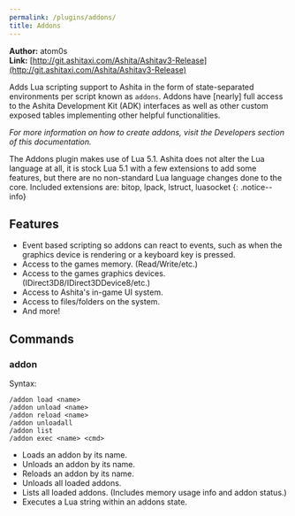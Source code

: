 ```yaml
---
permalink: /plugins/addons/
title: Addons
---
```


**Author:** atom0s<br/>
**Link:** [http://git.ashitaxi.com/Ashita/Ashitav3-Release](http://git.ashitaxi.com/Ashita/Ashitav3-Release)

Adds Lua scripting support to Ashita in the form of state-separated environments per script known as `addons`. Addons have [nearly] full access to the Ashita Development Kit (ADK) interfaces as well as other custom exposed tables implementing other helpful functionalities.

_For more information on how to create addons, visit the Developers section of this documentation._

The Addons plugin makes use of Lua 5.1. Ashita does not alter the Lua language at all, it is stock Lua 5.1 with a few extensions to add some features, but there are no non-standard Lua language changes done to the core. Included extensions are: bitop, lpack, lstruct, luasocket
{: .notice--info}

## Features

  * Event based scripting so addons can react to events, such as when the graphics device is rendering or a keyboard key is pressed.
  * Access to the games memory. (Read/Write/etc.)
  * Access to the games graphics devices. (IDirect3D8/IDirect3DDevice8/etc.)
  * Access to Ashita's in-game UI system.
  * Access to files/folders on the system.
  * And more!

## Commands

### addon
Syntax:
```
/addon load <name>
/addon unload <name>
/addon reload <name>
/addon unloadall
/addon list
/addon exec <name> <cmd>
```
  * Loads an addon by its name.
  * Unloads an addon by its name.
  * Reloads an addon by its name.
  * Unloads all loaded addons.
  * Lists all loaded addons. (Includes memory usage info and addon status.)
  * Executes a Lua string within an addons state.